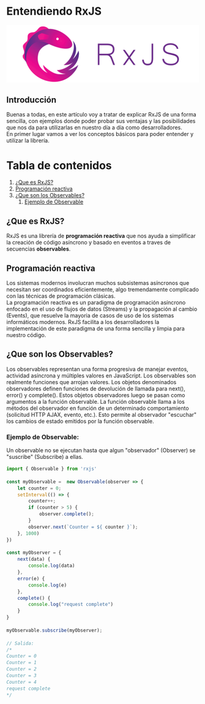 # Entendiendo RxJS
![rxjs](rxjs.png)
## Introducción  

Buenas a todas, en este artículo voy a tratar de explicar RxJS de una forma sencilla, con ejemplos donde poder probar sus ventajas y las posibilidades que nos da para utilizarlas en nuestro día a día como desarrolladores.  
En primer lugar vamos a ver los conceptos básicos para poder entender y utilizar la librería.

# Tabla de contenidos  

1. [¿Que es RxJS?](#rxjs)
2. [Programación reactiva](#reactiva)
3. [¿Que son los Observables?](#observables)
   1. [Ejemplo de Observable](#observable_ejemplo)

## ¿Que es RxJS?  <a name="rxjs"></a>

RxJS es una librería de **programación reactiva** que nos ayuda a simplificar la creación de código asíncrono y basado en eventos a traves de secuencias **observables**. 

## Programación reactiva  <a name="reactiva"></a>

Los sistemas modernos involucran muchos subsistemas asíncronos que necesitan ser coordinados eficientemente, algo tremendamente complicado con las técnicas de programación clásicas.  
La programación reactiva es un paradigma de programación asíncrono enfocado en el uso de flujos de datos (Streams) y la propagación al cambio (Events), que resuelve la mayoria de casos de uso de los sistemas informáticos modernos. RxJS facilita a los desarrolladores la implementación de este paradigma de una forma sencilla y limpia para nuestro código.  

## ¿Que son los Observables? <a name="observables"></a>  

Los observables representan una forma progresiva de manejar eventos, actividad asíncrona y múltiples valores en JavaScript. Los observables son realmente funciones que arrojan valores. Los objetos denominados observadores definen funciones de devolución de llamada para next(), error() y complete(). Estos objetos observadores luego se pasan como argumentos a la función observable. La función observable llama a los métodos del observador en función de un determinado comportamiento (solicitud HTTP AJAX, evento, etc.). Esto permite al observador "escuchar" los cambios de estado emitidos por la función observable.

### Ejemplo de Observable: <a name="observable_ejemplo"></a>  
Un observable no se ejecutan hasta que algun "observador" (Observer) se "suscribe" (Subscribe) a ellas.
``` js
import { Observable } from 'rxjs'

const myObservable =  new Observable(observer => {
    let counter = 0;
    setInterval(() => {
        counter++;
        if (counter > 5) {
            observer.complete();
        }
        observer.next(`Counter = ${ counter }`);
    }, 1000)
})

const myObserver = {
    next(data) {
        console.log(data)
    },
    error(e) {
        console.log(e)
    },
    complete() {
        console.log("request complete")
    }
}

myObservable.subscribe(myObserver);

// Salida:
/*
Counter = 0
Counter = 1
Counter = 2
Counter = 3
Counter = 4
request complete
*/ 
```
